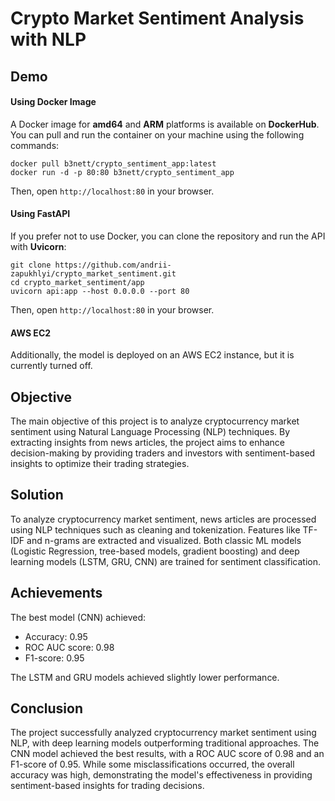 # Crypto Market Sentiment Analysis with NLP
## Demo 
#### Using Docker Image
A Docker image for **amd64** and **ARM** platforms is available on **DockerHub**. You can pull and run the container on your machine using the following commands:
```
docker pull b3nett/crypto_sentiment_app:latest
docker run -d -p 80:80 b3nett/crypto_sentiment_app
```
Then, open `http://localhost:80` in your browser. 

#### Using FastAPI
If you prefer not to use Docker, you can clone the repository and run the API with **Uvicorn**:
```
git clone https://github.com/andrii-zapukhlyi/crypto_market_sentiment.git
cd crypto_market_sentiment/app
uvicorn api:app --host 0.0.0.0 --port 80
```
Then, open `http://localhost:80` in your browser. 

#### AWS EC2 
Additionally, the model is deployed on an AWS EC2 instance, but it is currently turned off.

## Objective
The main objective of this project is to analyze cryptocurrency market sentiment using Natural Language Processing (NLP) techniques. By extracting insights from news articles, the project aims to enhance decision-making by providing traders and investors with sentiment-based insights to optimize their trading strategies.

## Solution
To analyze cryptocurrency market sentiment, news articles are processed using NLP techniques such as cleaning and tokenization. Features like TF-IDF and n-grams are extracted and visualized. Both classic ML models (Logistic Regression, tree-based models, gradient boosting) and deep learning models (LSTM, GRU, CNN) are trained for sentiment classification.

## Achievements
The best model (CNN) achieved:

-  Accuracy: 0.95
- ROC AUC score: 0.98
- F1-score: 0.95

The LSTM and GRU models achieved slightly lower performance.

## Conclusion
The project successfully analyzed cryptocurrency market sentiment using NLP, with deep learning models outperforming traditional approaches. The CNN model achieved the best results, with a ROC AUC score of 0.98 and an F1-score of 0.95. While some misclassifications occurred, the overall accuracy was high, demonstrating the model's effectiveness in providing sentiment-based insights for trading decisions.
